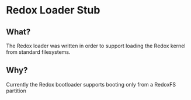 # Redox Loader Stub

## What?
The Redox loader was written in order to support loading the Redox kernel from standard filesystems.

## Why?
Currently the Redox bootloader supports booting only from a RedoxFS partition


